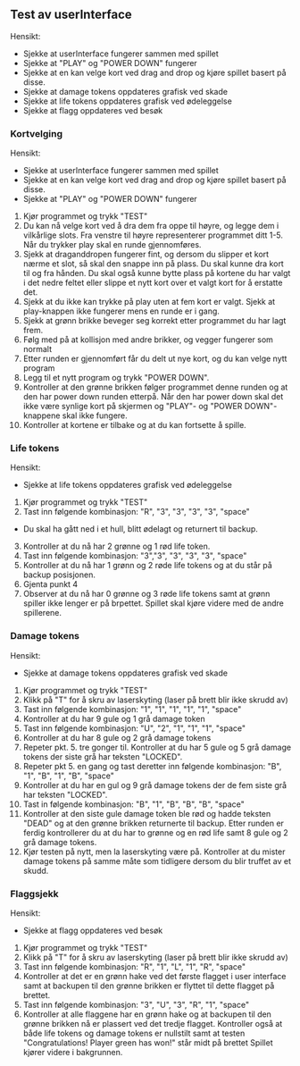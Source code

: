 ﻿## Test av userInterface
Hensikt:
- Sjekke at userInterface fungerer sammen med spillet
- Sjekke at "PLAY" og "POWER DOWN" fungerer
- Sjekke at en kan velge kort ved drag and drop og kjøre spillet basert på disse.
- Sjekke at damage tokens oppdateres grafisk ved skade
- Sjekke at life tokens oppdateres grafisk ved ødeleggelse
- Sjekke at flagg oppdateres ved besøk

### Kortvelging
Hensikt:
- Sjekke at userInterface fungerer sammen med spillet
- Sjekke at en kan velge kort ved drag and drop og kjøre spillet basert på disse.
- Sjekke at "PLAY" og "POWER DOWN" fungerer

1. Kjør programmet og trykk "TEST"
2. Du kan nå velge kort ved å dra dem fra oppe til høyre, og legge dem i vilkårlige slots. Fra venstre til høyre representerer programmet ditt 1-5. Når du trykker play skal en runde gjennomføres.
3. Sjekk at draganddropen fungerer fint, og dersom du slipper et kort nærme et slot, så skal den snappe inn på plass. Du skal kunne dra kort til og fra hånden. Du skal også kunne bytte plass på kortene du har valgt i det nedre feltet eller slippe et nytt kort over et valgt kort for å erstatte det.
4. Sjekk at du ikke kan trykke på play uten at fem kort er valgt. Sjekk at play-knappen ikke fungerer mens en runde er i gang. 
5. Sjekk at grønn brikke beveger seg korrekt etter programmet du har lagt frem. 
6. Følg med på at kollisjon med andre brikker, og vegger fungerer som normalt
7. Etter runden er gjennomført får du delt ut nye kort, og du kan velge  nytt program
8. Legg til et nytt program og trykk "POWER DOWN". 
9. Kontroller at den grønne brikken følger programmet denne runden og at den har power down runden etterpå. Når den har power down skal det ikke være synlige kort på skjermen og "PLAY"- og "POWER DOWN"-knappene skal ikke fungere.
10. Kontroller at kortene er tilbake og at du kan fortsette å spille. 

### Life tokens
Hensikt:
- Sjekke at life tokens oppdateres grafisk ved ødeleggelse

1. Kjør programmet og trykk "TEST"
2. Tast inn følgende kombinasjon:
"R", "3", "3", "3", "3", "space"
- Du skal ha gått ned i et hull, blitt ødelagt og returnert til backup.
3. Kontroller at du nå har 2 grønne og 1 rød life token. 
4. Tast inn følgende kombinasjon:
"3","3", "3", "3", "3", "space"
5. Kontroller at du nå har 1 grønn og 2 røde life tokens og at du står på backup posisjonen.
6. Gjenta punkt 4 
7. Observer at du nå har 0 grønne og 3 røde life tokens samt at grønn spiller ikke lenger er på brpettet. Spillet skal kjøre videre med de andre spillerene.


### Damage tokens
Hensikt:
- Sjekke at damage tokens oppdateres grafisk ved skade

1. Kjør programmet og trykk "TEST"
2. Klikk på "T" for å skru av laserskyting (laser på brett blir ikke skrudd av)
3. Tast inn følgende kombinasjon:
"1", "1", "1", "1", "1", "space"
4. Kontroller at du har 9 gule og 1 grå damage token
5. Tast inn følgende kombinasjon:
"U", "2", "1", "1", "1", "space"
6. Kontroller at du har 8 gule og 2 grå damage tokens
7. Repeter pkt. 5. tre gonger til. Kontroller at du har 5 gule og 5 grå damage tokens der siste grå har teksten "LOCKED".
8. Repeter pkt 5. en gang og tast deretter inn følgende kombinasjon:
"B", "1", "B", "1", "B", "space"
9. Kontroller at du har en gul og 9 grå damage tokens der de fem siste grå har teksten "LOCKED".
10. Tast in følgende kombinasjon:
"B", "1", "B", "B", "B", "space"
11. Kontroller at den siste gule damage token ble rød og hadde teksten "DEAD" og at den grønne brikken returnerte til backup. 
Etter runden er ferdig kontrollerer du at du har to grønne og en rød life samt 8 gule og 2 grå damage tokens.
12. Kjør testen på nytt, men la laserskyting være på. Kontroller at du mister damage tokens på samme måte som tidligere dersom du blir truffet av et skudd.

### Flaggsjekk
Hensikt:
- Sjekke at flagg oppdateres ved besøk

1. Kjør programmet og trykk "TEST"
2. Klikk på "T" for å skru av laserskyting (laser på brett blir ikke skrudd av)
3. Tast inn følgende kombinasjon:
"R", "1", "L", "1", "R", "space"
4. Kontroller at det er en grønn hake ved det første flagget i user interface samt at backupen til den grønne brikken er flyttet til dette flagget på brettet.
5. Tast inn følgende kombinasjon:
"3", "U", "3", "R", "1", "space"
6. Kontroller at alle flaggene har en grønn hake og at backupen til den grønne brikken nå er plassert ved det tredje flagget.
Kontroller også at både life tokens og damage tokens er nullstilt samt at testen "Congratulations! Player green has won!" står midt på brettet
Spillet kjører videre i bakgrunnen.